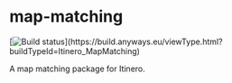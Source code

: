 # map-matching

[![Build status](https://build.anyways.eu/app/rest/builds/buildType:(id:Itinero_MapMatching)/statusIcon)](https://build.anyways.eu/viewType.html?buildTypeId=Itinero_MapMatching)  

A map matching package for Itinero.
 
